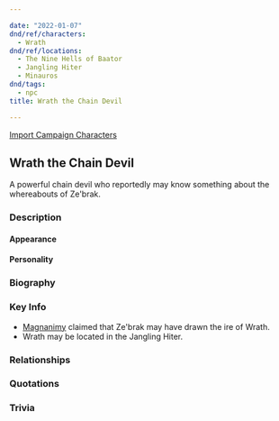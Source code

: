 ```yaml
---

date: "2022-01-07"
dnd/ref/characters:
  - Wrath
dnd/ref/locations:
  - The Nine Hells of Baator
  - Jangling Hiter
  - Minauros
dnd/tags:
  - npc
title: Wrath the Chain Devil

---
```


[Import Campaign Characters](/dnd/characters/)

## Wrath the Chain Devil

A powerful chain devil who reportedly may know something about the whereabouts of Ze'brak.

### Description

#### Appearance

#### Personality

### Biography

### Key Info

- [Magnanimy](/dnd/npcs/magnanimy) claimed that Ze'brak may have drawn the ire of Wrath.
- Wrath may be located in the Jangling Hiter.

### Relationships

### Quotations

### Trivia
